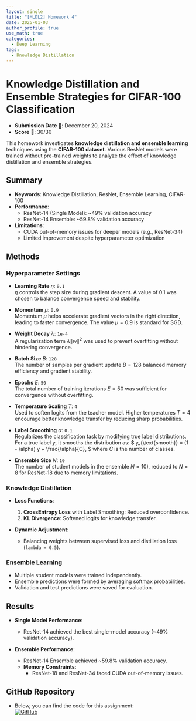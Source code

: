 ```yaml
---
layout: single
title: "[MLDL2] Homework 4"
date: 2025-01-03
author_profile: true
use_math: true
categories:
  - Deep Learning
tags:
  - Knowledge Distillation
---
```


# Knowledge Distillation and Ensemble Strategies for CIFAR-100 Classification

- **Submission Date** 📅: December 20, 2024  
- **Score** 🌟: 30/30  

This homework investigates **knowledge distillation and ensemble learning** techniques using the **CIFAR-100 dataset**. Various ResNet models were trained without pre-trained weights to analyze the effect of knowledge distillation and ensemble strategies.

## Summary
- **Keywords**: Knowledge Distillation, ResNet, Ensemble Learning, CIFAR-100
- **Performance**:
  - ResNet-14 (Single Model): ~49% validation accuracy
  - ResNet-14 Ensemble: ~59.8% validation accuracy
- **Limitations**:
  - CUDA out-of-memory issues for deeper models (e.g., ResNet-34)
  - Limited improvement despite hyperparameter optimization

## Methods
### Hyperparameter Settings
- **Learning Rate** $\eta$: `0.1`  
  $\eta$ controls the step size during gradient descent. A value of 0.1 was chosen to balance convergence speed and stability.
  
- **Momentum** $\mu$: `0.9`  
  Momentum $\mu$ helps accelerate gradient vectors in the right direction, leading to faster convergence. The value $\mu = 0.9$ is standard for SGD.

- **Weight Decay** $\lambda$: `1e-4`  
  A regularization term $\lambda \|w\|^2$ was used to prevent overfitting without hindering convergence.

- **Batch Size** $B$: `128`  
  The number of samples per gradient update $B = 128$ balanced memory efficiency and gradient stability.

- **Epochs** $E$: `50`  
  The total number of training iterations $E = 50$ was sufficient for convergence without overfitting.

- **Temperature Scaling** $T$: `4`  
  Used to soften logits from the teacher model. Higher temperatures $T = 4$ encourage better knowledge transfer by reducing sharp probabilities.

- **Label Smoothing** $\alpha$: `0.1`  
  Regularizes the classification task by modifying true label distributions.  
  For a true label $y$, it smooths the distribution as:
  $
  y_{\text{smooth}} = (1 - \alpha) y + \frac{\alpha}{C},
  $
  where $C$ is the number of classes.

- **Ensemble Size** $N$: `10`  
  The number of student models in the ensemble $N = 10$), reduced to $N = 8$ for ResNet-18 due to memory limitations.


### Knowledge Distillation
- **Loss Functions**:
  1. **CrossEntropy Loss** with Label Smoothing: Reduced overconfidence.  
  2. **KL Divergence**: Softened logits for knowledge transfer.

- **Dynamic Adjustment**:
  - Balancing weights between supervised loss and distillation loss (`lambda = 0.5`).

### Ensemble Learning
- Multiple student models were trained independently.
- Ensemble predictions were formed by averaging softmax probabilities.
- Validation and test predictions were saved for evaluation.

## Results
- **Single Model Performance**:
  - ResNet-14 achieved the best single-model accuracy (~49% validation accuracy).

- **Ensemble Performance**:
  - ResNet-14 Ensemble achieved ~59.8% validation accuracy.
  - **Memory Constraints**:
    - ResNet-18 and ResNet-34 faced CUDA out-of-memory issues.

## GitHub Repository
- Below, you can find the code for this assignment:  
  [![GitHub](https://img.shields.io/badge/GitHub-Repository-black?logo=github)](https://github.com/stateun/MLDL2/tree/main/Transfer_learning)
